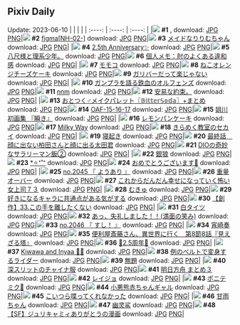 ## Pixiv Daily
Update: 2023-06-10
|      |      |      |
| :----: | :----: | :----: |
|![](https://pixiv.microyu.workers.dev/c/240x480/img-master/img/2023/06/08/11/17/42/108826801_p0_master1200.jpg) **#1** [.](https://www.pixiv.net/artworks/108826801) download: [JPG](https://pixiv.microyu.workers.dev/img-original/img/2023/06/08/11/17/42/108826801_p0.jpg) [PNG](https://pixiv.microyu.workers.dev/img-original/img/2023/06/08/11/17/42/108826801_p0.png)|![](https://pixiv.microyu.workers.dev/c/240x480/img-master/img/2023/06/08/00/30/17/108818185_p0_master1200.jpg) **#2** [figma[NH-02-]](https://www.pixiv.net/artworks/108818185) download: [JPG](https://pixiv.microyu.workers.dev/img-original/img/2023/06/08/00/30/17/108818185_p0.jpg) [PNG](https://pixiv.microyu.workers.dev/img-original/img/2023/06/08/00/30/17/108818185_p0.png)|![](https://pixiv.microyu.workers.dev/c/240x480/img-master/img/2023/06/09/00/00/42/108843766_p0_master1200.jpg) **#3** [メイドなりりむちゃん](https://www.pixiv.net/artworks/108843766) download: [JPG](https://pixiv.microyu.workers.dev/img-original/img/2023/06/09/00/00/42/108843766_p0.jpg) [PNG](https://pixiv.microyu.workers.dev/img-original/img/2023/06/09/00/00/42/108843766_p0.png)|
|![](https://pixiv.microyu.workers.dev/c/240x480/img-master/img/2023/06/09/00/00/58/108843812_p0_master1200.jpg) **#4** [2.5th Anniversary✨](https://www.pixiv.net/artworks/108843812) download: [JPG](https://pixiv.microyu.workers.dev/img-original/img/2023/06/09/00/00/58/108843812_p0.jpg) [PNG](https://pixiv.microyu.workers.dev/img-original/img/2023/06/09/00/00/58/108843812_p0.png)|![](https://pixiv.microyu.workers.dev/c/240x480/img-master/img/2023/06/08/18/01/19/108833405_p0_master1200.jpg) **#5** [八尺様と理系少年。](https://www.pixiv.net/artworks/108833405) download: [JPG](https://pixiv.microyu.workers.dev/img-original/img/2023/06/08/18/01/19/108833405_p0.jpg) [PNG](https://pixiv.microyu.workers.dev/img-original/img/2023/06/08/18/01/19/108833405_p0.png)|![](https://pixiv.microyu.workers.dev/c/240x480/img-master/img/2023/06/08/07/00/05/108823710_p0_master1200.jpg) **#6** [個人メモ：肘のよくある違和感](https://www.pixiv.net/artworks/108823710) download: [JPG](https://pixiv.microyu.workers.dev/img-original/img/2023/06/08/07/00/05/108823710_p0.jpg) [PNG](https://pixiv.microyu.workers.dev/img-original/img/2023/06/08/07/00/05/108823710_p0.png)|
|![](https://pixiv.microyu.workers.dev/c/240x480/img-master/img/2023/06/08/00/01/02/108817091_p0_master1200.jpg) **#7** [モモコ](https://www.pixiv.net/artworks/108817091) download: [JPG](https://pixiv.microyu.workers.dev/img-original/img/2023/06/08/00/01/02/108817091_p0.jpg) [PNG](https://pixiv.microyu.workers.dev/img-original/img/2023/06/08/00/01/02/108817091_p0.png)|![](https://pixiv.microyu.workers.dev/c/240x480/img-master/img/2023/06/08/20/30/03/108837009_p0_master1200.jpg) **#8** [ねこオレンジチーズケーキ](https://www.pixiv.net/artworks/108837009) download: [JPG](https://pixiv.microyu.workers.dev/img-original/img/2023/06/08/20/30/03/108837009_p0.jpg) [PNG](https://pixiv.microyu.workers.dev/img-original/img/2023/06/08/20/30/03/108837009_p0.png)|![](https://pixiv.microyu.workers.dev/c/240x480/img-master/img/2023/06/09/07/30/01/108850701_p0_master1200.jpg) **#9** [ガリバーだって楽じゃない](https://www.pixiv.net/artworks/108850701) download: [JPG](https://pixiv.microyu.workers.dev/img-original/img/2023/06/09/07/30/01/108850701_p0.jpg) [PNG](https://pixiv.microyu.workers.dev/img-original/img/2023/06/09/07/30/01/108850701_p0.png)|
|![](https://pixiv.microyu.workers.dev/c/240x480/img-master/img/2023/06/08/00/01/07/108817102_p0_master1200.jpg) **#10** [ガンプラを語る鉄血のオルフェンズ](https://www.pixiv.net/artworks/108817102) download: [JPG](https://pixiv.microyu.workers.dev/img-original/img/2023/06/08/00/01/07/108817102_p0.jpg) [PNG](https://pixiv.microyu.workers.dev/img-original/img/2023/06/08/00/01/07/108817102_p0.png)|![](https://pixiv.microyu.workers.dev/c/240x480/img-master/img/2023/06/09/00/00/44/108843774_p0_master1200.jpg) **#11** [nnm](https://www.pixiv.net/artworks/108843774) download: [JPG](https://pixiv.microyu.workers.dev/img-original/img/2023/06/09/00/00/44/108843774_p0.jpg) [PNG](https://pixiv.microyu.workers.dev/img-original/img/2023/06/09/00/00/44/108843774_p0.png)|![](https://pixiv.microyu.workers.dev/c/240x480/img-master/img/2023/06/08/13/59/58/108829274_p0_master1200.jpg) **#12** [安易な約束。](https://www.pixiv.net/artworks/108829274) download: [JPG](https://pixiv.microyu.workers.dev/img-original/img/2023/06/08/13/59/58/108829274_p0.jpg) [PNG](https://pixiv.microyu.workers.dev/img-original/img/2023/06/08/13/59/58/108829274_p0.png)|
|![](https://pixiv.microyu.workers.dev/c/240x480/img-master/img/2023/06/09/12/00/13/108854141_p0_master1200.jpg) **#13** [おとつく♂メイクパレット〖𝔹𝕚𝕥𝕥𝕖𝕣𝕊𝕠𝕕𝕒〗+まとめ](https://www.pixiv.net/artworks/108854141) download: [JPG](https://pixiv.microyu.workers.dev/img-original/img/2023/06/09/12/00/13/108854141_p0.jpg) [PNG](https://pixiv.microyu.workers.dev/img-original/img/2023/06/09/12/00/13/108854141_p0.png)|![](https://pixiv.microyu.workers.dev/c/240x480/img-master/img/2023/06/08/04/57/51/108817643_p0_master1200.jpg) **#14** [OAF-15-16-17](https://www.pixiv.net/artworks/108817643) download: [JPG](https://pixiv.microyu.workers.dev/img-original/img/2023/06/08/04/57/51/108817643_p0.jpg) [PNG](https://pixiv.microyu.workers.dev/img-original/img/2023/06/08/04/57/51/108817643_p0.png)|![](https://pixiv.microyu.workers.dev/c/240x480/img-master/img/2023/06/09/00/05/51/108844129_p0_master1200.jpg) **#15** [姐川初画集 『瞬き』](https://www.pixiv.net/artworks/108844129) download: [JPG](https://pixiv.microyu.workers.dev/img-original/img/2023/06/09/00/05/51/108844129_p0.jpg) [PNG](https://pixiv.microyu.workers.dev/img-original/img/2023/06/09/00/05/51/108844129_p0.png)|
|![](https://pixiv.microyu.workers.dev/c/240x480/img-master/img/2023/06/09/20/30/02/108864460_p0_master1200.jpg) **#16** [レモンパンケーキ](https://www.pixiv.net/artworks/108864460) download: [JPG](https://pixiv.microyu.workers.dev/img-original/img/2023/06/09/20/30/02/108864460_p0.jpg) [PNG](https://pixiv.microyu.workers.dev/img-original/img/2023/06/09/20/30/02/108864460_p0.png)|![](https://pixiv.microyu.workers.dev/c/240x480/img-master/img/2023/06/09/18/08/59/108860547_p0_master1200.jpg) **#17** [Milky Way](https://www.pixiv.net/artworks/108860547) download: [JPG](https://pixiv.microyu.workers.dev/img-original/img/2023/06/09/18/08/59/108860547_p0.jpg) [PNG](https://pixiv.microyu.workers.dev/img-original/img/2023/06/09/18/08/59/108860547_p0.png)|![](https://pixiv.microyu.workers.dev/c/240x480/img-master/img/2023/06/09/22/06/33/108867738_p0_master1200.jpg) **#18** [きらめく教室のセカイ](https://www.pixiv.net/artworks/108867738) download: [JPG](https://pixiv.microyu.workers.dev/img-original/img/2023/06/09/22/06/33/108867738_p0.jpg) [PNG](https://pixiv.microyu.workers.dev/img-original/img/2023/06/09/22/06/33/108867738_p0.png)|
|![](https://pixiv.microyu.workers.dev/c/240x480/img-master/img/2023/06/08/06/00/01/108823005_p0_master1200.jpg) **#19** [寝起き](https://www.pixiv.net/artworks/108823005) download: [JPG](https://pixiv.microyu.workers.dev/img-original/img/2023/06/08/06/00/01/108823005_p0.jpg) [PNG](https://pixiv.microyu.workers.dev/img-original/img/2023/06/08/06/00/01/108823005_p0.png)|![](https://pixiv.microyu.workers.dev/c/240x480/img-master/img/2023/06/09/19/48/49/108863210_p0_master1200.jpg) **#20** [最終話　顔に出ない柏田さんと顔に出る太田君](https://www.pixiv.net/artworks/108863210) download: [JPG](https://pixiv.microyu.workers.dev/img-original/img/2023/06/09/19/48/49/108863210_p0.jpg) [PNG](https://pixiv.microyu.workers.dev/img-original/img/2023/06/09/19/48/49/108863210_p0.png)|![](https://pixiv.microyu.workers.dev/c/240x480/img-master/img/2023/06/09/14/59/38/108856896_p0_master1200.jpg) **#21** [DIOの奇妙なサラリーマン飯②](https://www.pixiv.net/artworks/108856896) download: [JPG](https://pixiv.microyu.workers.dev/img-original/img/2023/06/09/14/59/38/108856896_p0.jpg) [PNG](https://pixiv.microyu.workers.dev/img-original/img/2023/06/09/14/59/38/108856896_p0.png)|
|![](https://pixiv.microyu.workers.dev/c/240x480/img-master/img/2023/06/08/01/12/28/108819388_p0_master1200.jpg) **#22** [銀狼](https://www.pixiv.net/artworks/108819388) download: [JPG](https://pixiv.microyu.workers.dev/img-original/img/2023/06/08/01/12/28/108819388_p0.jpg) [PNG](https://pixiv.microyu.workers.dev/img-original/img/2023/06/08/01/12/28/108819388_p0.png)|![](https://pixiv.microyu.workers.dev/c/240x480/img-master/img/2023/06/09/20/35/39/108864644_p0_master1200.jpg) **#23** [*✧⁺˚⁺](https://www.pixiv.net/artworks/108864644) download: [JPG](https://pixiv.microyu.workers.dev/img-original/img/2023/06/09/20/35/39/108864644_p0.jpg) [PNG](https://pixiv.microyu.workers.dev/img-original/img/2023/06/09/20/35/39/108864644_p0.png)|![](https://pixiv.microyu.workers.dev/c/240x480/img-master/img/2023/06/08/02/04/42/108820400_p0_master1200.jpg) **#24** [おめでとうございます🎉](https://www.pixiv.net/artworks/108820400) download: [JPG](https://pixiv.microyu.workers.dev/img-original/img/2023/06/08/02/04/42/108820400_p0.jpg) [PNG](https://pixiv.microyu.workers.dev/img-original/img/2023/06/08/02/04/42/108820400_p0.png)|
|![](https://pixiv.microyu.workers.dev/c/240x480/img-master/img/2023/06/08/07/21/51/108823996_p0_master1200.jpg) **#25** [no.2045 『 ようあり 』](https://www.pixiv.net/artworks/108823996) download: [JPG](https://pixiv.microyu.workers.dev/img-original/img/2023/06/08/07/21/51/108823996_p0.jpg) [PNG](https://pixiv.microyu.workers.dev/img-original/img/2023/06/08/07/21/51/108823996_p0.png)|![](https://pixiv.microyu.workers.dev/c/240x480/img-master/img/2023/06/08/19/17/00/108835218_p0_master1200.jpg) **#26** [重量オーバー](https://www.pixiv.net/artworks/108835218) download: [JPG](https://pixiv.microyu.workers.dev/img-original/img/2023/06/08/19/17/00/108835218_p0.jpg) [PNG](https://pixiv.microyu.workers.dev/img-original/img/2023/06/08/19/17/00/108835218_p0.png)|![](https://pixiv.microyu.workers.dev/c/240x480/img-master/img/2023/06/08/17/05/37/108832262_p0_master1200.jpg) **#27** [これからだんだん幸せになっていく怖い女上司７３](https://www.pixiv.net/artworks/108832262) download: [JPG](https://pixiv.microyu.workers.dev/img-original/img/2023/06/08/17/05/37/108832262_p0.jpg) [PNG](https://pixiv.microyu.workers.dev/img-original/img/2023/06/08/17/05/37/108832262_p0.png)|
|![](https://pixiv.microyu.workers.dev/c/240x480/img-master/img/2023/06/09/00/29/00/108844853_p0_master1200.jpg) **#28** [むきゅ](https://www.pixiv.net/artworks/108844853) download: [JPG](https://pixiv.microyu.workers.dev/img-original/img/2023/06/09/00/29/00/108844853_p0.jpg) [PNG](https://pixiv.microyu.workers.dev/img-original/img/2023/06/09/00/29/00/108844853_p0.png)|![](https://pixiv.microyu.workers.dev/c/240x480/img-master/img/2023/06/08/16/20/53/108831472_p0_master1200.jpg) **#29** [好きになるキャラに共通点がある気がする](https://www.pixiv.net/artworks/108831472) download: [JPG](https://pixiv.microyu.workers.dev/img-original/img/2023/06/08/16/20/53/108831472_p0.jpg) [PNG](https://pixiv.microyu.workers.dev/img-original/img/2023/06/08/16/20/53/108831472_p0.png)|![](https://pixiv.microyu.workers.dev/c/240x480/img-master/img/2023/06/08/00/28/53/108818132_p0_master1200.jpg) **#30** [【創作】33.この手を離したくない](https://www.pixiv.net/artworks/108818132) download: [JPG](https://pixiv.microyu.workers.dev/img-original/img/2023/06/08/00/28/53/108818132_p0.jpg) [PNG](https://pixiv.microyu.workers.dev/img-original/img/2023/06/08/00/28/53/108818132_p0.png)|
|![](https://pixiv.microyu.workers.dev/c/240x480/img-master/img/2023/06/08/12/52/54/108828286_p0_master1200.jpg) **#31** [白タイツ](https://www.pixiv.net/artworks/108828286) download: [JPG](https://pixiv.microyu.workers.dev/img-original/img/2023/06/08/12/52/54/108828286_p0.jpg) [PNG](https://pixiv.microyu.workers.dev/img-original/img/2023/06/08/12/52/54/108828286_p0.png)|![](https://pixiv.microyu.workers.dev/c/240x480/img-master/img/2023/06/09/22/09/35/108867829_p0_master1200.jpg) **#32** [あっ、失礼しました！！(満面の笑み)](https://www.pixiv.net/artworks/108867829) download: [JPG](https://pixiv.microyu.workers.dev/img-original/img/2023/06/09/22/09/35/108867829_p0.jpg) [PNG](https://pixiv.microyu.workers.dev/img-original/img/2023/06/09/22/09/35/108867829_p0.png)|![](https://pixiv.microyu.workers.dev/c/240x480/img-master/img/2023/06/09/12/21/50/108854539_p0_master1200.jpg) **#33** [no.2046 『 すし！ 』](https://www.pixiv.net/artworks/108854539) download: [JPG](https://pixiv.microyu.workers.dev/img-original/img/2023/06/09/12/21/50/108854539_p0.jpg) [PNG](https://pixiv.microyu.workers.dev/img-original/img/2023/06/09/12/21/50/108854539_p0.png)|
|![](https://pixiv.microyu.workers.dev/c/240x480/img-master/img/2023/06/08/00/03/27/108817268_p0_master1200.jpg) **#34** [宵崎奏](https://www.pixiv.net/artworks/108817268) download: [JPG](https://pixiv.microyu.workers.dev/img-original/img/2023/06/08/00/03/27/108817268_p0.jpg) [PNG](https://pixiv.microyu.workers.dev/img-original/img/2023/06/08/00/03/27/108817268_p0.png)|![](https://pixiv.microyu.workers.dev/c/240x480/img-master/img/2023/06/08/00/07/43/108817438_p0_master1200.jpg) **#35** [便利屋斎藤さん、異世界に行く　第8節8話『見えざる塔』](https://www.pixiv.net/artworks/108817438) download: [JPG](https://pixiv.microyu.workers.dev/img-original/img/2023/06/08/00/07/43/108817438_p0.jpg) [PNG](https://pixiv.microyu.workers.dev/img-original/img/2023/06/08/00/07/43/108817438_p0.png)|![](https://pixiv.microyu.workers.dev/c/240x480/img-master/img/2023/06/09/00/38/04/108845140_p0_master1200.jpg) **#36** [🎀2.5周年🎀](https://www.pixiv.net/artworks/108845140) download: [JPG](https://pixiv.microyu.workers.dev/img-original/img/2023/06/09/00/38/04/108845140_p0.jpg) [PNG](https://pixiv.microyu.workers.dev/img-original/img/2023/06/09/00/38/04/108845140_p0.png)|
|![](https://pixiv.microyu.workers.dev/c/240x480/img-master/img/2023/06/08/06/21/02/108823284_p0_master1200.jpg) **#37** [Kiwawa and Inyaa 🧡💜](https://www.pixiv.net/artworks/108823284) download: [JPG](https://pixiv.microyu.workers.dev/img-original/img/2023/06/08/06/21/02/108823284_p0.jpg) [PNG](https://pixiv.microyu.workers.dev/img-original/img/2023/06/08/06/21/02/108823284_p0.png)|![](https://pixiv.microyu.workers.dev/c/240x480/img-master/img/2023/06/08/20/50/53/108837644_p0_master1200.jpg) **#38** [例のベルトで変身するライダー](https://www.pixiv.net/artworks/108837644) download: [JPG](https://pixiv.microyu.workers.dev/img-original/img/2023/06/08/20/50/53/108837644_p0.jpg) [PNG](https://pixiv.microyu.workers.dev/img-original/img/2023/06/08/20/50/53/108837644_p0.png)|![](https://pixiv.microyu.workers.dev/c/240x480/img-master/img/2023/06/09/03/57/54/108848460_p0_master1200.jpg) **#39** [無題](https://www.pixiv.net/artworks/108848460) download: [JPG](https://pixiv.microyu.workers.dev/img-original/img/2023/06/09/03/57/54/108848460_p0.jpg) [PNG](https://pixiv.microyu.workers.dev/img-original/img/2023/06/09/03/57/54/108848460_p0.png)|
|![](https://pixiv.microyu.workers.dev/c/240x480/img-master/img/2023/06/09/00/32/08/108844994_p0_master1200.jpg) **#40** [深スリットのチャイナ服](https://www.pixiv.net/artworks/108844994) download: [JPG](https://pixiv.microyu.workers.dev/img-original/img/2023/06/09/00/32/08/108844994_p0.jpg) [PNG](https://pixiv.microyu.workers.dev/img-original/img/2023/06/09/00/32/08/108844994_p0.png)|![](https://pixiv.microyu.workers.dev/c/240x480/img-master/img/2023/06/08/20/45/09/108837491_p0_master1200.jpg) **#41** [明日方舟 まとめ３](https://www.pixiv.net/artworks/108837491) download: [JPG](https://pixiv.microyu.workers.dev/img-original/img/2023/06/08/20/45/09/108837491_p0.jpg) [PNG](https://pixiv.microyu.workers.dev/img-original/img/2023/06/08/20/45/09/108837491_p0.png)|![](https://pixiv.microyu.workers.dev/c/240x480/img-master/img/2023/06/08/00/16/35/108817747_p0_master1200.jpg) **#42** [レイジョ](https://www.pixiv.net/artworks/108817747) download: [JPG](https://pixiv.microyu.workers.dev/img-original/img/2023/06/08/00/16/35/108817747_p0.jpg) [PNG](https://pixiv.microyu.workers.dev/img-original/img/2023/06/08/00/16/35/108817747_p0.png)|
|![](https://pixiv.microyu.workers.dev/c/240x480/img-master/img/2023/06/08/19/47/18/108835906_p0_master1200.jpg) **#43** [ポニテミク🎀](https://www.pixiv.net/artworks/108835906) download: [JPG](https://pixiv.microyu.workers.dev/img-original/img/2023/06/08/19/47/18/108835906_p0.jpg) [PNG](https://pixiv.microyu.workers.dev/img-original/img/2023/06/08/19/47/18/108835906_p0.png)|![](https://pixiv.microyu.workers.dev/c/240x480/img-master/img/2023/06/08/00/01/54/108817169_p0_master1200.jpg) **#44** [小悪熊赤ちゃんギャル](https://www.pixiv.net/artworks/108817169) download: [JPG](https://pixiv.microyu.workers.dev/img-original/img/2023/06/08/00/01/54/108817169_p0.jpg) [PNG](https://pixiv.microyu.workers.dev/img-original/img/2023/06/08/00/01/54/108817169_p0.png)|![](https://pixiv.microyu.workers.dev/c/240x480/img-master/img/2023/06/09/15/41/57/108857605_p0_master1200.jpg) **#45** [こいつら喋ってくれなかった](https://www.pixiv.net/artworks/108857605) download: [JPG](https://pixiv.microyu.workers.dev/img-original/img/2023/06/09/15/41/57/108857605_p0.jpg) [PNG](https://pixiv.microyu.workers.dev/img-original/img/2023/06/09/15/41/57/108857605_p0.png)|
|![](https://pixiv.microyu.workers.dev/c/240x480/img-master/img/2023/06/09/17/31/54/108859548_p0_master1200.jpg) **#46** [甘雨ちゃん](https://www.pixiv.net/artworks/108859548) download: [JPG](https://pixiv.microyu.workers.dev/img-original/img/2023/06/09/17/31/54/108859548_p0.jpg) [PNG](https://pixiv.microyu.workers.dev/img-original/img/2023/06/09/17/31/54/108859548_p0.png)|![](https://pixiv.microyu.workers.dev/c/240x480/img-master/img/2023/06/08/11/56/08/108827284_p0_master1200.jpg) **#47** [幽灵鲨](https://www.pixiv.net/artworks/108827284) download: [JPG](https://pixiv.microyu.workers.dev/img-original/img/2023/06/08/11/56/08/108827284_p0.jpg) [PNG](https://pixiv.microyu.workers.dev/img-original/img/2023/06/08/11/56/08/108827284_p0.png)|![](https://pixiv.microyu.workers.dev/c/240x480/img-master/img/2023/06/08/20/37/48/108837262_p0_master1200.jpg) **#48** [【SF】ジュリキャミィありがとうの漫画](https://www.pixiv.net/artworks/108837262) download: [JPG](https://pixiv.microyu.workers.dev/img-original/img/2023/06/08/20/37/48/108837262_p0.jpg) [PNG](https://pixiv.microyu.workers.dev/img-original/img/2023/06/08/20/37/48/108837262_p0.png)|
